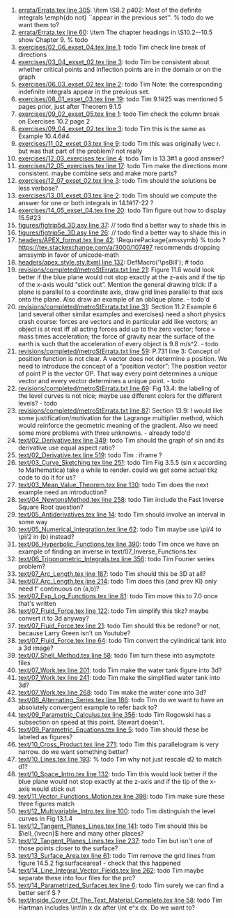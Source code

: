 1. [errata/Errata.tex line 305](../errata/Errata.tex#L305): \item \S8.2 p402: Most of the definite integrals \emph{do not} ``appear in the previous set''. % todo do we want them to?
1. [errata/Errata.tex line 60](../errata/Errata.tex#L60): \item The chapter headings in \S10.2--10.5 show Chapter 9. % todo
1. [exercises/02_06_exset_04.tex line 1](../exercises/02_06_exset_04.tex#L1): todo Tim check line break of directions
1. [exercises/03_04_exset_02.tex line 3](../exercises/03_04_exset_02.tex#L3): todo Tim be consistent about whether critical points and inflection points are in the domain or on the graph
1. [exercises/06_03_exset_02.tex line 2](../exercises/06_03_exset_02.tex#L2): todo Tim Note: the corresponding indefinite integrals appear in the previous set.
1. [exercises/08_01_exset_03.tex line 19](../exercises/08_01_exset_03.tex#L19): todo Tim 9.1#25 was mentioned 5 pages prior, just after Theorem 9.1.5
1. [exercises/09_02_exset_05.tex line 1](../exercises/09_02_exset_05.tex#L1): todo Tim check the column break on Exercises 10.2 page 2
1. [exercises/09_04_exset_02.tex line 3](../exercises/09_04_exset_02.tex#L3): todo Tim this is the same as Example 10.4.6#4.
1. [exercises/11_02_exset_03.tex line 9](../exercises/11_02_exset_03.tex#L9): todo Tim this was originally \vec r.  but was that part of the problem? not really
1. [exercises/12_03_exercises.tex line 4](../exercises/12_03_exercises.tex#L4): todo Tim is 13.3#1 a good answer?
1. [exercises/12_05_exercises.tex line 17](../exercises/12_05_exercises.tex#L17): todo Tim make the directions more consistent.  maybe combine sets and make more parts?
1. [exercises/12_07_exset_02.tex line 3](../exercises/12_07_exset_02.tex#L3): todo Tim should the solutions be less verbose?
1. [exercises/13_01_exset_03.tex line 2](../exercises/13_01_exset_03.tex#L2): todo Tim should we compute the answer for one or both integrals in 14.1#17-22 ?
1. [exercises/14_05_exset_04.tex line 20](../exercises/14_05_exset_04.tex#L20): todo Tim figure out how to display 15.5#23
1. [figures/figtrip5d_3D.asy line 37](../figures/figtrip5d_3D.asy#L37): // todo find a better way to shade this in
1. [figures/figtrip5e_3D.asy line 26](../figures/figtrip5e_3D.asy#L26): // todo find a better way to shade this in
1. [headers/APEX_format.tex line 42](../headers/APEX_format.tex#L42): \RequirePackage{amssymb} % todo ? https://tex.stackexchange.com/a/3000/107497 recommends dropping amssymb in favor of unicode-math
1. [headers/apex_style.sty.ltxml line 132](../headers/apex_style.sty.ltxml#L132): DefMacro('\psBill'); # todo
1. [revisions/completed/metroStErrata.txt line 21](../revisions/completed/metroStErrata.txt#L21): Figure 11.6 would look better if the blue plane would not stop exactly at the z-axis and if the tip of the x-axis would “stick out”.  Mention the general drawing trick: if a plane is parallel to a coordinate axis, draw grid lines parallel to that axis onto the plane.  Also draw an example of an oblique plane. - todo'd
1. [revisions/completed/metroStErrata.txt line 31](../revisions/completed/metroStErrata.txt#L31): Section 11.2 Example 6 (and several other similar examples and exercises) need a short physics crash course:  forces are vectors and in particular add like vectors; an object is at rest iff all acting forces add up to the zero vector; force = mass times acceleration; the force of gravity near the surface of the earth is such that the acceleration of every object is 9.8 m/s^2. - todo
1. [revisions/completed/metroStErrata.txt line 59](../revisions/completed/metroStErrata.txt#L59): P.731 line 3: Concept of position function is not clear. A vector does not determine a position. We need to introduce the concept of a “position vector”:  The position vector of point P is the vector OP. That way every point determines a unique vector and every vector determines a unique point. - todo
1. [revisions/completed/metroStErrata.txt line 69](../revisions/completed/metroStErrata.txt#L69): Fig 13.4: the labeling of the level curves is not nice; maybe use different colors for the different levels? - todo
1. [revisions/completed/metroStErrata.txt line 87](../revisions/completed/metroStErrata.txt#L87): Section 13.9: I would like some justification/motivation for the Lagrange multiplier method, which would reinforce the geometric meaning of the gradient.  Also we need some more problems with three unknowns. - already todo'd
1. [text/02_Derivative.tex line 349](../text/02_Derivative.tex#L349): todo Tim should the graph of sin and its derivative use equal aspect ratio?
1. [text/02_Derivative.tex line 519](../text/02_Derivative.tex#L519): todo Tim : iframe ?
1. [text/03_Curve_Sketching.tex line 251](../text/03_Curve_Sketching.tex#L251): todo Tim Fig 3.5.5 (sin x according to Mathematica) take a while to render.  could we get some actual tikz code to do it for us?
1. [text/03_Mean_Value_Theorem.tex line 130](../text/03_Mean_Value_Theorem.tex#L130): todo Tim does the next example need an introduction?
1. [text/04_NewtonsMethod.tex line 258](../text/04_NewtonsMethod.tex#L258): todo Tim include the Fast Inverse Square Root question?
1. [text/05_Antiderivatives.tex line 14](../text/05_Antiderivatives.tex#L14): todo Tim should involve an interval in some way
1. [text/05_Numerical_Integration.tex line 62](../text/05_Numerical_Integration.tex#L62): todo Tim maybe use \pi/4 to \pi/2 in (b) instead?
1. [text/06_Hyperbolic_Functions.tex line 390](../text/06_Hyperbolic_Functions.tex#L390): todo Tim once we have an example of finding an inverse in text/07_Inverse_Functions.tex
1. [text/06_Trigonometric_Integrals.tex line 356](../text/06_Trigonometric_Integrals.tex#L356): todo Tim Fourier series problem?
1. [text/07_Arc_Length.tex line 187](../text/07_Arc_Length.tex#L187): todo Tim should this be 3D at all?
1. [text/07_Arc_Length.tex line 214](../text/07_Arc_Length.tex#L214): todo Tim does this (and prev KI) only need f' continuous on (a,b)?
1. [text/07_Exp_Log_Functions.tex line 81](../text/07_Exp_Log_Functions.tex#L81): todo Tim move this to 7.0 once that's written
1. [text/07_Fluid_Force.tex line 122](../text/07_Fluid_Force.tex#L122): todo Tim simplify this tikz? maybe convert it to 3d anyway?
1. [text/07_Fluid_Force.tex line 21](../text/07_Fluid_Force.tex#L21): todo Tim should this be redone? or not, because Larry Green isn't on Youtube?
1. [text/07_Fluid_Force.tex line 64](../text/07_Fluid_Force.tex#L64): todo Tim convert the cylindrical tank into a 3d image?
1. [text/07_Shell_Method.tex line 58](../text/07_Shell_Method.tex#L58): todo Tim turn these into asymptote files
1. [text/07_Work.tex line 201](../text/07_Work.tex#L201): todo Tim make the water tank figure into 3d?
1. [text/07_Work.tex line 241](../text/07_Work.tex#L241): todo Tim make the simplified water tank into 3d?
1. [text/07_Work.tex line 268](../text/07_Work.tex#L268): todo Tim make the water cone into 3d?
1. [text/08_Alternating_Series.tex line 186](../text/08_Alternating_Series.tex#L186): todo Tim do we want to have an absolutely convergent example to refer back to?
1. [text/09_Parametric_Calculus.tex line 356](../text/09_Parametric_Calculus.tex#L356): todo Tim Rogowski has a subsection on speed at this point.  Stewart doesn't.
1. [text/09_Parametric_Equations.tex line 5](../text/09_Parametric_Equations.tex#L5): todo Tim should these be labeled as figures?
1. [text/10_Cross_Product.tex line 271](../text/10_Cross_Product.tex#L271): todo Tim this parallelogram is very narrow.  do we want something better?
1. [text/10_Lines.tex line 193](../text/10_Lines.tex#L193): % todo Tim why not just rescale d2 to match d1?
1. [text/10_Space_Intro.tex line 132](../text/10_Space_Intro.tex#L132): todo Tim this would look better if the blue plane would not stop exactly at the z-axis and if the tip of the x-axis would stick out
1. [text/11_Vector_Functions_Motion.tex line 398](../text/11_Vector_Functions_Motion.tex#L398): todo Tim make sure these three figures match
1. [text/12_Multivariable_Intro.tex line 100](../text/12_Multivariable_Intro.tex#L100): todo Tim distinguish the level curves in Fig 13.1.4
1. [text/12_Tangent_Planes_Lines.tex line 141](../text/12_Tangent_Planes_Lines.tex#L141): todo Tim should this be $\ell_{\vecn}$ here and many other places?
1. [text/12_Tangent_Planes_Lines.tex line 237](../text/12_Tangent_Planes_Lines.tex#L237): todo Tim but isn't one of those points closer to the surface?
1. [text/13_Surface_Area.tex line 61](../text/13_Surface_Area.tex#L61): todo Tim remove the grid lines from figure 14.5.2 fig:surfacearea1 - check that this happened
1. [text/14_Line_Integral_Vector_Fields.tex line 262](../text/14_Line_Integral_Vector_Fields.tex#L262): todo Tim maybe separate these into four files for the prc?
1. [text/14_Parametrized_Surfaces.tex line 6](../text/14_Parametrized_Surfaces.tex#L6): todo Tim surely we can find a better serif S ?
1. [text/Inside_Cover_Of_The_Text_Material_Complete.tex line 58](../text/Inside_Cover_Of_The_Text_Material_Complete.tex#L58): todo Tim Hartman includes \int\ln x dx after \int e^x dx.  Do we want to?
